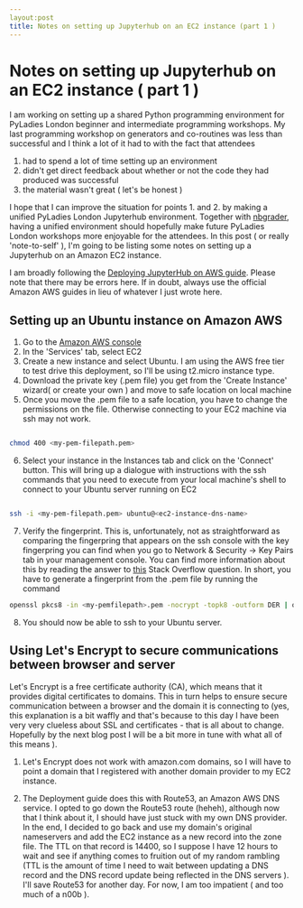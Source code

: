 ```yaml
---
layout:post
title: Notes on setting up Jupyterhub on an EC2 instance (part 1 )
---
```


# Notes on setting up Jupyterhub on an EC2 instance ( part 1 )

I am working on setting up a shared Python programming environment for PyLadies London
beginner and intermediate programming workshops. My last programming workshop on 
generators and co-routines was less than successful and I think a lot of it had to with
the fact that attendees 

1. had to spend a lot of time setting up an environment
2. didn't get direct feedback about whether or not the code they had produced was successful
3. the material wasn't great ( let's be honest )

I hope that I can improve the situation for points 1. and 2. by making a unified PyLadies London Jupyterhub 
environment. Together with [nbgrader](https://github.com/jupyter/nbgrader), having a unified
environment should hopefully make future PyLadies London workshops more enjoyable for the attendees. 
In this post ( or really 'note-to-self' ), I'm going to be listing some notes on setting up a Jupyterhub on an
Amazon EC2 instance. 

I am broadly following the [Deploying JupyterHub on AWS guide](https://github.com/jupyterhub/jupyterhub/wiki/Deploying-JupyterHub-on-AWS).
Please note that there may be errors here. If in doubt, always use the official Amazon AWS guides in lieu of whatever I just wrote here. 

## Setting up an Ubuntu instance on Amazon AWS

1. Go to the [Amazon AWS console](https://aws.amazon.com/console/) 
2. In the 'Services' tab, select EC2
3. Create a new instance and select Ubuntu. I am using the AWS free tier to test drive this deployment, so I'll be using t2.micro instance type.
4. Download the private key (.pem file) you get from the 'Create Instance' wizard( or create your own ) and move to safe location on local machine
5. Once you move the .pem file to a safe location, you have to change the permissions on the file. Otherwise connecting to your EC2 machine via ssh may not work. 

```bash

chmod 400 <my-pem-filepath.pem>

```
6. Select your instance in the Instances tab and click on the 'Connect' button. This will bring up a dialogue with instructions with the ssh commands that you need to execute from your local machine's shell to connect to your Ubuntu server running on EC2

```bash

ssh -i <my-pem-filepath.pem> ubuntu@<ec2-instance-dns-name> 
```

7. Verify the fingerprint. This is, unfortunately, not as straightforward as comparing the fingerpring that appears on the ssh console with the key fingerpring you can find when you go to Network & Security -> Key Pairs tab in your management console. You can find more information about this by reading the answer to [this](http://serverfault.com/questions/603982/why-does-my-openssh-key-fingerprint-not-match-the-aws-ec2-console-keypair-finger) Stack Overflow question. In short, you have to generate a fingerprint from the .pem file by running the command

```bash
openssl pkcs8 -in <my-pemfilepath>.pem -nocrypt -topk8 -outform DER | openssl sha1 -c
```

8. You should now be able to ssh to your Ubuntu server. 

## Using Let's Encrypt to secure communications between browser and server

Let's Encrypt is a free certificate authority (CA), which means that it provides digital certificates to domains. This in turn helps to ensure secure communication between a browser and the domain it is connecting to (yes, this explanation is a bit waffly and that's because to this day I have been very very clueless about SSL and certificates - that is all about to change. Hopefully by the next blog post I will be a bit more in tune with what all of this means ). 

1. Let's Encrypt does not work with amazon.com domains, so I will have to point a domain that I registered with another domain provider
to my EC2 instance. 

2. The Deployment guide does this with Route53, an Amazon AWS DNS service. I opted to go down the Route53 route (heheh), although now
that I think about it, I should have just stuck with my own DNS provider. In the end, I decided to go back and use my domain's original nameservers and add the EC2 instance as a new record into the zone file. The TTL on that record is 14400, so I suppose I have 12 hours to wait and see if anything comes to fruition out of my random rambling (TTL is the amount of time I need to wait between updating a DNS record and the DNS record update being reflected in the DNS servers ). I'll save Route53 for another day. For now, I am too impatient ( and too much of a n00b ).






